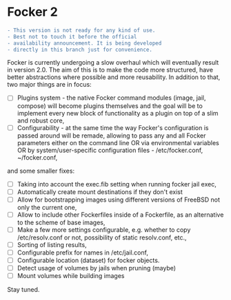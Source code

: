 # Focker 2

```diff
- This version is not ready for any kind of use.
- Best not to touch it before the official
- availability announcement. It is being developed
- directly in this branch just for convenience.
```

Focker is currently undergoing a slow overhaul which will eventually result
in version 2.0. The aim of this is to make the code more structured, have
better abstractions where possible and more reusability. In addition to that, two major things are in focus:

- [ ] Plugins system - the native Focker command modules (image, jail, compose) will become plugins themselves and the goal will be to implement every new block of functionality as a plugin on top of a slim and robust core,
- [ ] Configurability - at the same time the way Focker's configuration is passed around will be remade, allowing to pass any and all Focker parameters either on the command line OR via environmental variables OR by system/user-specific configuration files - /etc/focker.conf, ~/focker.conf,

and some smaller fixes:

- [ ] Taking into account the exec.fib setting when running focker jail exec,
- [ ] Automatically create mount destinations if they don't exist
- [ ] Allow for bootstrapping images using different versions of FreeBSD not only the current one,
- [ ] Allow to include other Fockerfiles inside of a Fockerfile, as an alternative to the scheme of base images,
- [ ] Make a few more settings configurable, e.g. whether to copy /etc/resolv.conf or not, possibility of static resolv.conf, etc.,
- [ ] Sorting of listing results,
- [ ] Configurable prefix for names in /etc/jail.conf,
- [ ] Configurable location (dataset) for focker objects.
- [ ] Detect usage of volumes by jails when pruning (maybe)
- [ ] Mount volumes while building images

Stay tuned.
